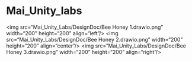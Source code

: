 # Mai_Unity_labs
 
<img src=“Mai_Unity_Labs/DesignDoc/Bee Honey 1.drawio.png” width=“200” height=“200” align=“left”/>
<img src=“Mai_Unity_Labs/DesignDoc/Bee Honey 2.drawio.png” width=“200” height=“200” align=“center”/>
<img src=“Mai_Unity_Labs/DesignDoc/Bee Honey 3.drawio.png” width=“200” height=“200” align=“right”/>
